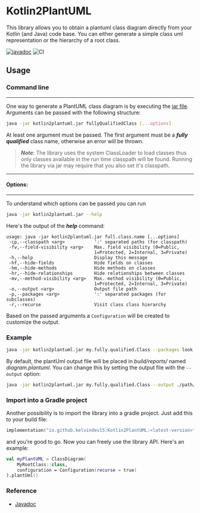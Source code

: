 # Kotlin2PlantUML

This library allows you to obtain a plantuml class diagram directly from your Kotlin (and Java)
code base. You can either generate a simple class uml representation or the hierarchy of a root class.

[![javadoc](https://javadoc.io/badge2/io.github.kelvindev15/Kotlin2PlantUML/javadoc.svg)](https://javadoc.io/doc/io.github.kelvindev15/Kotlin2PlantUML)
![CI](https://github.com/Kelvindev15/Kotlin2PlantUML/actions/workflows/built_and_test.yml/badge.svg)

## Usage

### Command line

---------------------------------------------------
One way to generate a PlantUML class diagram is by executing 
the [jar file](https://github.com/kelvindev15/Kotlin2PlantUML/releases/latest/download/kotlin2plantuml.jar).
Arguments can be passed with the following structure:

 ```bash
java -jar kotlin2plantuml.jar fullyQualifiedClass [...options]
 ```
At least one argument must be passed. The first argument must be a ***fully qualified***
class name, otherwise an error will be thrown.

> ***Note***: The library uses the system ClassLoader to load classes thus only classes available in the
> run time classpath will be found. Running the library via jar may require that you also set it's
> classpath.

---------------------------------------------------
 #### Options:

---------------------------------------------------
To understand which options can be passed you can run
```bash
java -jar kotlin2plantuml.jar --help
```
Here's the output of the ***help*** command:
```text
usage: java -jar kotlin2plantuml.jar full.class.name [...options]
 -cp,--classpath <arg>           ':' separated paths (for classpath)
 -fv,--field-visibility <arg>    Max. field visibility (0=Public,
                                 1=Protected, 2=Internal, 3=Private)
 -h,--help                       Display this message
 -hf,--hide-fields               Hide fields on classes
 -hm,--hide-methods              Hide methods on classes
 -hr,--hide-relationships        Hide relationships between classes
 -mv,--method-visibility <arg>   Max. method visibility (0=Public,
                                 1=Protected, 2=Internal, 3=Private)
 -o,--output <arg>               Output file path
 -p,--packages <arg>             ':' separated packages (for subclasses)
 -r,--recurse                    Visit class class hierarchy
```

Based on the passed arguments a `Configuration` will be created
to customize the output.

### Example
```bash
java -jar kotlin2plantuml.jar my.fully.qualified.Class --packages look.here:and.also.here --recurse 
```

By default, the plantUml output file will be placed in *build/reports/* named *diagram.plantuml*.
You can change this by setting the output file with the `--output` option:
```bash
java -jar kotlin2plantuml.jar my.fully.qualified.Class --output ./path/to/file.plantuml 
```

### Import into a Gradle project

Another possibility is to import the library into a gradle project.
Just add this to your build file:
```kotlin
implementation("io.github.kelvindev15:Kotlin2PlantUML:<latest-version>")
```
and you're good to go. Now you can freely use the library API. Here's an example:

```kotlin
val myPlantUML = ClassDiagram(
    MyRootClass::class,
    configuration = Configuration(recurse = true)
).plantUml()
```

### Reference

*  [Javadoc](https://javadoc.io/doc/io.github.kelvindev15/Kotlin2PlantUML/latest/index.html)

